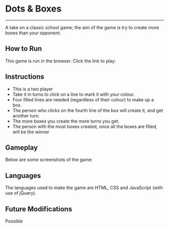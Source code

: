 # Dots & Boxes
---
A take on a classic school game; the aim of the game is try to create more boxes than your opponent.

## How to Run

This game is run in the browser. Click the link to play:

## Instructions

 * This is a two player 
 * Take it in turns to click on a line to mark it with your colour.
 * Four filled lines are needed (regardless of their colour) to make up a box.
 * The person who clicks on the fourth line of the box will create it, and get another turn.
 * The more boxes you create the more turns you get.
 * The person with the most boxes created, once all the boxes are filled, will be the winner
 
## Gameplay
 
 Below are some screenshots of the game:
 
 
## Languages
 
The languages used to make the game are HTML, CSS and JavaScript (with use of jQuery).
 
## Future Modifications

 
 Possible 
